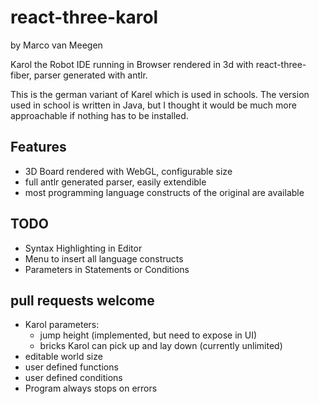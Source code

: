 # react-three-karol

by Marco van Meegen

Karol the Robot IDE running in Browser rendered in 3d with react-three-fiber, parser generated with antlr.

This is the german variant of Karel which is used in schools. The version used in school is written in Java, but I
thought it would be much more approachable if nothing has to be installed.

## Features

- 3D Board rendered with WebGL, configurable size
- full antlr generated parser, easily extendible
- most programming language constructs of the original are available

## TODO

- Syntax Highlighting in Editor
- Menu to insert all language constructs
- Parameters in Statements or Conditions

## pull requests welcome

- Karol parameters:
    - jump height (implemented, but need to expose in UI)
    - bricks Karol can pick up and lay down (currently unlimited)
- editable world size
- user defined functions
- user defined conditions
- Program always stops on errors

